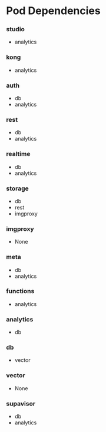 # Pod Dependencies


### studio
- analytics

### kong
- analytics

### auth
- db
- analytics

### rest
- db
- analytics

### realtime
- db
- analytics

### storage
- db
- rest
- imgproxy

### imgproxy
- None

### meta
- db
- analytics

### functions
- analytics

### analytics
- db

### db
- vector

### vector
- None

### supavisor
- db
- analytics
